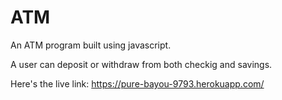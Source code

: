 # ATM
An ATM program built using javascript.

A user can deposit or withdraw from both checkig and savings.

Here's the live link: https://pure-bayou-9793.herokuapp.com/


